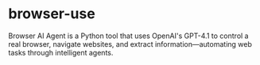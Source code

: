 # browser-use
Browser AI Agent is a Python tool that uses OpenAI's GPT-4.1 to control a real browser, navigate websites, and extract information—automating web tasks through intelligent agents.
